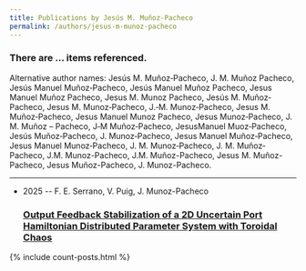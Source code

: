 ```yaml
---
title: Publications by Jesús M. Muñoz‐Pacheco
permalink: /authors/jesus-m-munoz-pacheco
---
```


<h3 id="number-posts">There are ... items referenced.</h3>
<p id='info-authors'>Alternative author names: Jesús M. Muñoz‐Pacheco, J. M. Muñoz Pacheco, Jesús Manuel Muñoz‐Pacheco, Jesús Manuel Muñoz Pacheco, Jesus Manuel Muñoz Pacheco, Jesus M. Munoz Pacheco, Jesús M. Muñoz‐Pacheco, Jesus M. Munoz‐Pacheco, J.‐M. Munoz‐Pacheco, Jesus M. Muñoz‐Pacheco, Jesus Manuel Munoz Pacheco, Jesus Munoz‐Pacheco, J. M. Muñoz – Pacheco, J‐M Muñoz‐Pacheco, JesusManuel Muoz‐Pacheco, Jesús Muñoz‐Pacheco, J. Munoz‐Pacheco, Jesus Manuel Muñoz‐Pacheco, Jesus Manuel Munoz‐Pacheco, J. M. Munoz‐Pacheco, J. M. Muñoz‐Pacheco, J.M. Munoz-Pacheco, J.M. Muñoz-Pacheco, Jesus M. Muñoz-Pacheco, Jesus Muñoz-Pacheco, J. Munoz-Pacheco.</p>
<hr />
<ul class="post-list">
<li><span class='post-meta'>2025 -- F. E. Serrano, V. Puig, J. Munoz-Pacheco</span><h3><a class='post-link' href="{{ site.baseurl }}/output-feedback-stabilization-of-a-2d-uncertain-port-hamiltonian-distributed-parameter-system-with-toroidal-chaos">Output Feedback Stabilization of a 2D Uncertain Port Hamiltonian Distributed Parameter System with Toroidal Chaos</a></h3></li>

</ul>
{% include count-posts.html %}
